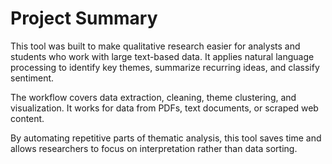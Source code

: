 # Project Summary

This tool was built to make qualitative research easier for analysts and students who work with large text-based data. It applies natural language processing to identify key themes, summarize recurring ideas, and classify sentiment.

The workflow covers data extraction, cleaning, theme clustering, and visualization. It works for data from PDFs, text documents, or scraped web content.

By automating repetitive parts of thematic analysis, this tool saves time and allows researchers to focus on interpretation rather than data sorting.
